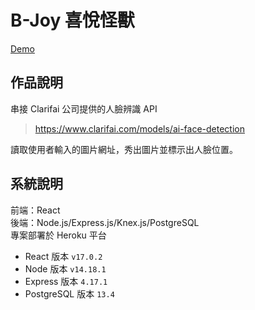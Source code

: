 # B-Joy 喜悅怪獸

[Demo](https://magical-face-recognition-brain.herokuapp.com/)

## 作品說明

串接 Clarifai 公司提供的人臉辨識 API

> https://www.clarifai.com/models/ai-face-detection

讀取使用者輸入的圖片網址，秀出圖片並標示出人臉位置。

## 系統說明

前端：React <br>
後端：Node.js/Express.js/Knex.js/PostgreSQL <br>
專案部署於 Heroku 平台

- React 版本 `v17.0.2`
- Node 版本 `v14.18.1`
- Express 版本 `4.17.1`
- PostgreSQL 版本 `13.4`
